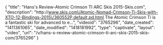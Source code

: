 {
    "title": "Hans's Review-Atomic Crimson TI ARC Skis 2015-Skis.com",
    "description": "http:\/\/www.skis.com\/Atomic-Nomad-Crimson-Ti-Skis-with-XTO-12-Bindings-2015\/360552P,default,pd.html The Atomic Crimson Ti is a fantastic ski for advanced to e...",
    "videoid": "3765296",
    "date_created": "1411361065",
    "date_modified": "1418181992",
    "type": "captivate",
    "layout": "video",
    "url": "\/v\/hans-s-review-atomic-crimson-ti-arc-skis-2015-skis-com\/3765296"
}